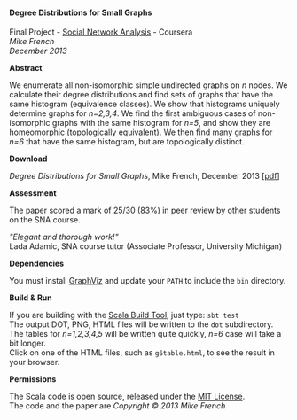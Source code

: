 #### Degree Distributions for Small Graphs

Final Project - [Social Network Analysis](http://www.coursera.org/course/sna) - Coursera    
_Mike French_     
_December 2013_

**Abstract**

We enumerate all non-isomorphic simple undirected graphs on _n_ nodes. We calculate their degree distributions and find sets of graphs that have the same histogram (equivalence classes). We show that histograms uniquely determine graphs for _n=2,3,4_. We find the first ambiguous cases of non-isomorphic graphs with the same histogram for _n=5_, and show they are homeomorphic (topologically equivalent). We then find many graphs for _n=6_ that have the same histogram, but are topologically distinct.

**Download**

_Degree Distributions for Small Graphs_, Mike French, December 2013 \[[pdf](../../raw/master/SNA-Project-DegreeDistributions.pdf)\]

**Assessment**

The paper scored a mark of 25/30 (83%) in peer review by other students on the SNA course.

_"Elegant and thorough work!"_     
Lada Adamic, SNA course tutor (Associate Professor, University Michigan)

**Dependencies**

You must install [GraphViz](http://www.graphviz.org/) and update your `PATH` to include the `bin` directory.

**Build & Run**

If you are building with the [Scala Build Tool](http://www.scala-sbt.org/), just type: `sbt test`   
The output DOT, PNG, HTML files will be written to the `dot` subdirectory.      
The tables for _n=1,2,3,4,5_ will be written quite quickly, _n=6_ case will take a bit longer.     
Click on one of the HTML files, such as `g6table.html`, to see the result in your browser.

**Permissions**

The Scala code is open source, released under the [MIT License](LICENSE).     
The code and the paper are  _Copyright © 2013 Mike French_
